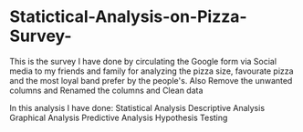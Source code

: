 # Statictical-Analysis-on-Pizza-Survey-
This is the survey I have done by circulating the Google form via Social media to my friends and family for analyzing the pizza size, favourate pizza and the most loyal band prefer by the people's.
Also Remove the unwanted columns and Renamed the columns and Clean data  

In this analysis I have done:
Statistical Analysis
Descriptive Analysis
Graphical Analysis
Predictive Analysis
Hypothesis Testing


